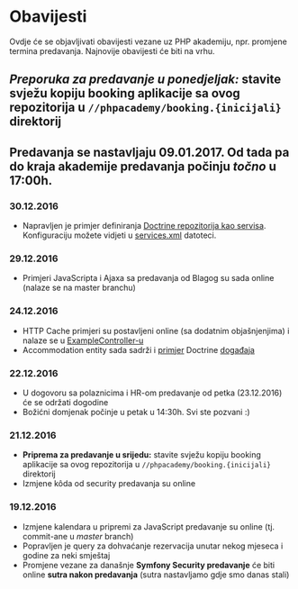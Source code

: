 Obavijesti
==========

Ovdje će se objavljivati obavijesti vezane uz PHP akademiju, npr. promjene termina predavanja. Najnovije obavijesti će biti na vrhu.

## *Preporuka za predavanje u ponedjeljak:* stavite svježu kopiju booking aplikacije sa ovog repozitorija u ```//phpacademy/booking.{inicijali}``` direktorij
## Predavanja se nastavljaju 09.01.2017. Od tada pa do kraja akademije predavanja počinju *točno* u 17:00h.

### 30.12.2016 

* Napravljen je primjer definiranja [Doctrine repozitorija kao servisa](https://github.com/adriatichr/php-academy/commit/1ac013a00b516bb6016575a9ecb20e3a3c2c78ac). Konfiguraciju možete vidjeti u [services.xml](https://github.com/adriatichr/php-academy/commit/1ac013a00b516bb6016575a9ecb20e3a3c2c78ac#diff-ba87dd91ea6711fefbc06152a8cdd3e6R40) datoteci.

### 29.12.2016 

* Primjeri JavaScripta i Ajaxa sa predavanja od Blagog su sada online (nalaze se na master branchu)

### 24.12.2016

* HTTP Cache primjeri su postavljeni online (sa dodatnim objašnjenjima) i nalaze se u [ExampleController-u](booking/src/AppBundle/Controller/ExampleController.php#L115)
* Accommodation entity sada sadrži i [primjer](https://github.com/adriatichr/php-academy/commit/c802d730be720dfc54691090b9ee57f2359fc37a) Doctrine [događaja](http://docs.doctrine-project.org/projects/doctrine-orm/en/latest/reference/events.html)

### 22.12.2016

* U dogovoru sa polaznicima i HR-om predavanje od petka (23.12.2016) će se održati dogodine
* Božićni domjenak počinje u petak u 14:30h. Svi ste pozvani :)

### 21.12.2016

* **Priprema za predavanje u srijedu:** stavite svježu kopiju booking aplikacije sa ovog repozitorija u ```//phpacademy/booking.{inicijali}``` direktorij
* Izmjene kôda od security predavanja su online

### 19.12.2016

* Izmjene kalendara u pripremi za JavaScript predavanje su online (tj. commit-ane u *master* branch)
* Popravljen je query za dohvaćanje rezervacija unutar nekog mjeseca i godine za neki smještaj
* Promjene vezane za današnje **Symfony Security predavanje** će biti online **sutra nakon predavanja** (sutra nastavljamo gdje smo danas stali)
